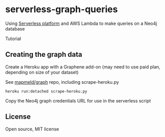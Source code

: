 # serverless-graph-queries

Using <a href="http://serverless.com">Serverless platform</a>
and AWS Lambda to make queries on a Neo4j database

Tutorial

## Creating the graph data

Create a Heroku app with a Graphene add-on (may need to use paid plan, depending on size of your dataset)

See <a href="https://github.com/mapmeld/graph">mapmeld/graph</a> repo, including
scrape-heroku.py

```
heroku run:detached scrape-heroku.py
```

Copy the Neo4j graph credentials URL for use in the serverless script

## License

Open source, MIT license
